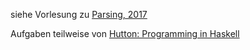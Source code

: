 siehe Vorlesung zu [Parsing, 2017](http://home.uchicago.edu/~gkobele/Teaching/2017/Spring/Parsing/index.html)

Aufgaben teilweise von [Hutton: Programming in Haskell](http://www.cs.nott.ac.uk/~pszgmh/pgp.html)
